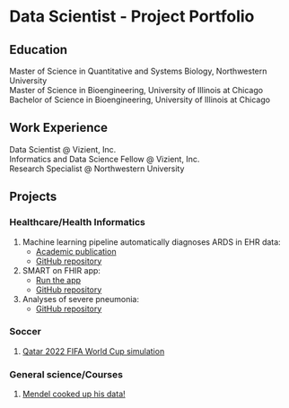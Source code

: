 # Data Scientist - Project Portfolio 

## Education

Master of Science in Quantitative and Systems Biology, Northwestern University  
Master of Science in Bioengineering, University of Illinois at Chicago  
Bachelor of Science in Bioengineering, University of Illinois at Chicago

## Work Experience  

Data Scientist @ Vizient, Inc.  
Informatics and Data Science Fellow @ Vizient, Inc.  
Research Specialist @ Northwestern University  

## Projects  

### Healthcare/Health Informatics
1. Machine learning pipeline automatically diagnoses ARDS in EHR data:
   - [Academic publication](https://doi.org/10.1101/2024.05.21.24307715)
   - [GitHub repository](https://github.com/amarallab/ARDS_diagnosis)
2. SMART on FHIR app:
   - [Run the app](https://github.com/morales-felix/SMART-on-FHIR-Python-app)
   - [GitHub repository](https://github.com/morales-felix/SMART-on-FHIR-Python-app)
3. Analyses of severe pneumonia:
   - [GitHub repository](https://github.com/morales-felix/analyses_of_severe_pneumonia)

### Soccer
1. [Qatar 2022 FIFA World Cup simulation](https://morales-felix.github.io/Qatar-2022-FIFA-World-Cup-simulation/)
  
### General science/Courses
1. [Mendel cooked up his data!](https://github.com/morales-felix/Mendel_cooked_up_his_data)
